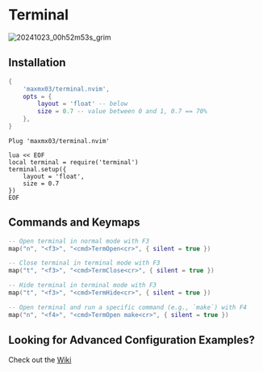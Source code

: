 # Terminal

![20241023_00h52m53s_grim](https://github.com/user-attachments/assets/4d9e9a72-7107-42a6-b4a2-18798c8d1946)

## Installation

```lua
{
    'maxmx03/terminal.nvim',
    opts = {
        layout = 'float' -- below
        size = 0.7 -- value between 0 and 1, 0.7 == 70%
    },
}
```

```vim
Plug 'maxmx03/terminal.nvim'

lua << EOF
local terminal = require('terminal')
terminal.setup({
    layout = 'float',
    size = 0.7
})
EOF
```

## Commands and Keymaps

```lua
-- Open terminal in normal mode with F3
map("n", "<f3>", "<cmd>TermOpen<cr>", { silent = true })

-- Close terminal in terminal mode with F3
map("t", "<f3>", "<cmd>TermClose<cr>", { silent = true })

-- Hide terminal in terminal mode with F3
map("t", "<f3>", "<cmd>TermHide<cr>", { silent = true })

-- Open terminal and run a specific command (e.g., `make`) with F4
map("n", "<f4>", "<cmd>TermOpen make<cr>", { silent = true })

```


## Looking for Advanced Configuration Examples?

Check out the [Wiki](https://github.com/maxmx03/terminal.nvim/wiki)
